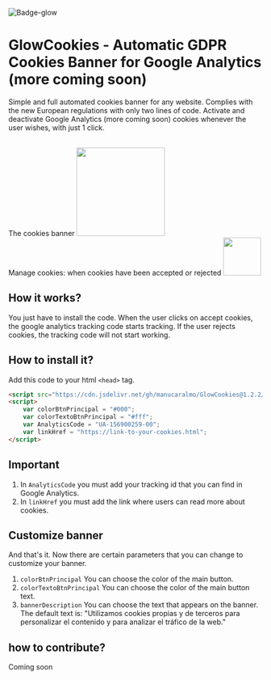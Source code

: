 ![Badge-glow](https://img.shields.io/badge/GlowCookies-v.1.2.2-blue)
# GlowCookies - Automatic GDPR Cookies Banner for Google Analytics (more coming soon)
Simple and full automated cookies banner for any website. Complies with the new European regulations with only two lines of code. Activate and deactivate Google Analytics (more coming soon) cookies whenever the user wishes, with just 1 click.

<br>
The cookies banner
<img src="https://cdn.glowmedia.es/upload/uploads/6c8121glowCookies.png" data-canonical-src="https://cdn.glowmedia.es/upload/uploads/6c8121glowCookies.png" height="175" />
<br>
Manage cookies: when cookies have been accepted or rejected
<img src="https://cdn.glowmedia.es/upload/uploads/b3a46bbtnGlowcookies.png" data-canonical-src="https://cdn.glowmedia.es/upload/uploads/b3a46bbtnGlowcookies.png" height="75" />
<br>

## How it works?
You just have to install the code. When the user clicks on accept cookies, the google analytics tracking code starts tracking. If the user rejects cookies, the tracking code will not start working.

## How to install it?
Add this code to your html `<head>` tag.
```html
<script src="https://cdn.jsdelivr.net/gh/manucaralmo/GlowCookies@1.2.2/v1/cookiesGlow.js" async></script>
<script> 
    var colorBtnPrincipal = "#000"; 
    var colorTextoBtnPrincipal = "#fff";
    var AnalyticsCode = "UA-156900259-00";
    var linkHref = "https://link-to-your-cookies.html";
</script>
```

## Important
1. In `AnalyticsCode` you must add your tracking id that you can find in Google Analytics.
2. In `linkHref` you must add the link where users can read more about cookies.

## Customize banner
And that's it. Now there are certain parameters that you can change to customize your banner.

1. `colorBtnPrincipal` You can choose the color of the main button.
2. `colorTextoBtnPrincipal` You can choose the color of the main button text.
3. `bannerDescription` You can choose the text that appears on the banner. The default text is: "Utilizamos cookies propias y de terceros para personalizar el contenido y para analizar el tráfico de la web."

## how to contribute?
Coming soon
